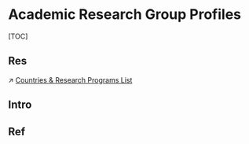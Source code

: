# Academic Research Group Profiles

[TOC]



## Res
↗ [Countries & Research Programs List](../../🗺%20CS%20Overview/CS%20International%20Universities%20&%20Degrees/Countries%20&%20Research%20Programs%20List.md)



## Intro


## Ref

